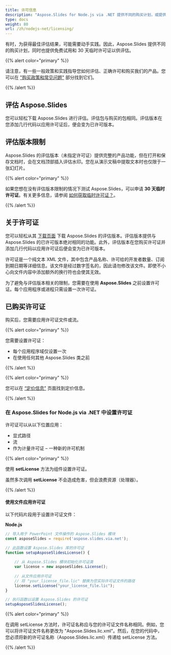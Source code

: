```yaml
---
title: 许可信息
description: "Aspose.Slides for Node.js via .NET 提供不同的购买计划，或提供免费试用和 30 天临时许可证以供评估，遵循许可和订阅政策。"
type: docs
weight: 80
url: /zh/nodejs-net/licensing/
---
```


有时，为获得最佳评估结果，可能需要动手实践。因此，Aspose.Slides 提供不同的购买计划，同时也提供免费试用和 30 天临时许可证以供评估。

{{% alert color="primary" %}}

请注意，有一些一般政策和实践指导您如何评估、正确许可和购买我们的产品。您可以在 ["购买政策和常见问题"](https://purchase.aspose.com/policies) 部分找到它们。

{{% /alert %}}

## **评估 Aspose.Slides**
您可以轻松下载 Aspose.Slides 进行评估。评估包与购买的包相同。评估版本在您添加几行代码以应用许可证后，便会变为已许可版本。

## **评估版本限制**
Aspose.Slides 的评估版本（未指定许可证）提供完整的产品功能，但在打开和保存文档时，会在文档顶部插入评估水印。您在从演示文稿中提取文本时也仅限于一张幻灯片。

{{% alert color="primary" %}} 

如果您想在没有评估版本限制的情况下测试 Aspose.Slides，可以申请 **30 天临时许可证**。有关更多信息，请参阅 [如何获取临时许可证？](https://purchase.aspose.com/temporary-license)。

{{% /alert %}} 

## **关于许可证**
您可以轻松从其 [下载页面](https://releases.aspose.com/slides/nodejs-net/) 下载 Aspose.Slides 的评估版本。评估版本提供与 Aspose.Slides 的已许可版本绝对相同的功能。此外，评估版本在您购买许可证并添加几行代码以应用许可证后便会变为已许可版本。

许可证是一个纯文本 XML 文件，其中包含产品名称、许可给的开发者数量、订阅到期日期等详细信息。该文件是经过数字签名的，因此请勿修改该文件。即使不小心向文件内容中添加额外的换行符也会使其无效。

为了避免与评估版本相关的限制，您需要在使用 **Aspose.Slides** 之前设置许可证。每个应用程序或进程只需设置一次许可证。

## 已购买许可证

购买后，您需要应用许可证文件或流。

{{% alert color="primary" %}}

您需要设置许可证：
* 每个应用程序域仅设置一次
* 在使用任何其他 Aspose.Slides 类之前

{{% /alert %}}

{{% alert color="primary" %}}

您可以在 [“定价信息”](https://purchase.aspose.com/pricing/slides/family) 页面找到定价信息。

{{% /alert %}}

### **在 Aspose.Slides for Node.js via .NET 中设置许可证**

许可证可以从以下位置应用：

* 显式路径
* 流
* 作为计量许可证 – 一种新的许可机制

{{% alert color="primary" %}}

使用 **setLicense** 方法为组件设置许可证。

虽然多次调用 **setLicense** 不会造成危害，但会浪费资源（处理器）。

{{% /alert %}}

#### **使用文件应用许可证**

以下代码片段用于设置许可证文件：

**Node.js**

```javascript
// 导入用于 PowerPoint 文件操作的 Aspose.Slides 模块
const asposeSlides = require('aspose.slides.via.net');

// 此函数设置 Aspose.Slides 库的许可证
function setupAsposeSlidesLicense() {
	
    // 从 Aspose.Slides 模块初始化许可证类
    var license = new asposeSlides.License();
    
    // 从文件应用许可证
    // 将 "your_license_file.lic" 替换为您实际许可证文件的路径
    license.setLicense("your_license_file.lic");
}

// 执行函数以设置 Aspose.Slides 的许可证
setupAsposeSlidesLicense();
```
{{% alert color="primary" %}}

在调用 setLicense 方法时，许可证名称应与您的许可证文件名称相同。例如，您可以将许可证文件名称更改为 "Aspose.Slides.lic.xml"。然后，在您的代码中，您必须将新的许可证名称（Aspose.Slides.lic.xml）传递给 setLicense 方法。

{{% /alert %}}